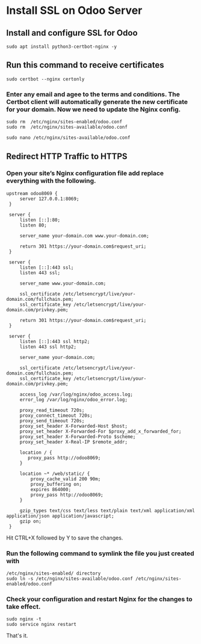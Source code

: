 # Install SSL on Odoo Server

## Install and configure SSL for Odoo

```
sudo apt install python3-certbot-nginx -y
```

## Run this command to receive certificates

```
sudo certbot --nginx certonly
```

###  Enter any email and agee to the terms and conditions. The Certbot client will automatically generate the new certificate for your domain. Now we need to update the Nginx config.

```
sudo rm  /etc/nginx/sites-enabled/odoo.conf
sudo rm  /etc/nginx/sites-available/odoo.conf
```

```
sudo nano /etc/nginx/sites-available/odoo.conf
```

## Redirect HTTP Traffic to HTTPS
### Open your site’s Nginx configuration file add replace everything with the following.

```
upstream odoo8069 {
     server 127.0.0.1:8069;
 }

 server {
     listen [::]:80;
     listen 80;

     server_name your-domain.com www.your-domain.com;

     return 301 https://your-domain.com$request_uri;
 }

 server {
     listen [::]:443 ssl;
     listen 443 ssl;

     server_name www.your-domain.com;

     ssl_certificate /etc/letsencrypt/live/your-domain.com/fullchain.pem;
     ssl_certificate_key /etc/letsencrypt/live/your-domain.com/privkey.pem;

     return 301 https://your-domain.com$request_uri;
 }

 server {
     listen [::]:443 ssl http2;
     listen 443 ssl http2;

     server_name your-domain.com;

     ssl_certificate /etc/letsencrypt/live/your-domain.com/fullchain.pem;
     ssl_certificate_key /etc/letsencrypt/live/your-domain.com/privkey.pem;

     access_log /var/log/nginx/odoo_access.log;
     error_log /var/log/nginx/odoo_error.log;

     proxy_read_timeout 720s;
     proxy_connect_timeout 720s;
     proxy_send_timeout 720s;
     proxy_set_header X-Forwarded-Host $host;
     proxy_set_header X-Forwarded-For $proxy_add_x_forwarded_for;
     proxy_set_header X-Forwarded-Proto $scheme;
     proxy_set_header X-Real-IP $remote_addr;

     location / {
        proxy_pass http://odoo8069;
     }

     location ~* /web/static/ {
         proxy_cache_valid 200 90m;
         proxy_buffering on;
         expires 864000;
         proxy_pass http://odoo8069;
     }

     gzip_types text/css text/less text/plain text/xml application/xml application/json application/javascript;
     gzip on;
 }
```
Hit CTRL+X followed by Y to save the changes.
###  Run the following command to symlink the file you just created with
```
/etc/nginx/sites-enabled/ directory
sudo ln -s /etc/nginx/sites-available/odoo.conf /etc/nginx/sites-enabled/odoo.conf
```

### Check your configuration and restart Nginx for the changes to take effect.
```
sudo nginx -t
sudo service nginx restart
```

That's it.